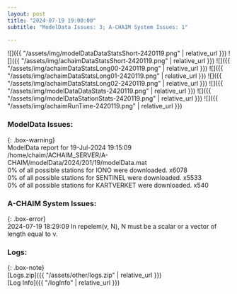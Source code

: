 ```yaml
---
layout: post
title: "2024-07-19 19:00:00"
subtitle: "ModelData Issues: 3; A-CHAIM System Issues: 1"

---
```


![]({{ "/assets/img/modelDataDataStatsShort-2420119.png" | relative_url }})
![]({{ "/assets/img/achaimDataStatsShort-2420119.png" | relative_url }})
![]({{ "/assets/img/achaimDataStatsLong00-2420119.png" | relative_url }})
![]({{ "/assets/img/achaimDataStatsLong01-2420119.png" | relative_url }})
![]({{ "/assets/img/achaimDataStatsLong02-2420119.png" | relative_url }})
![]({{ "/assets/img/modelDataDataStats-2420119.png" | relative_url }})
![]({{ "/assets/img/modelDataStationStats-2420119.png" | relative_url }})
![]({{ "/assets/img/achaimRunTime-2420119.png" | relative_url }})


### ModelData Issues:  
  
{: .box-warning}  
 ModelData report for 19-Jul-2024 19:15:09   
 /home/chaim/ACHAIM_SERVER/A-CHAIM/modelData/2024/201/19/modelData.mat   
 0% of all possible stations for IONO were downloaded. x6078   
 0% of all possible stations for SENTINEL were downloaded. x5533   
 0% of all possible stations for KARTVERKET were downloaded. x540   
  
### A-CHAIM System Issues:  
  
{: .box-error}  
2024-07-19 18:29:09 In repelem(v, N), N must be a scalar or a vector of length equal to v.  

### Logs:  
  
{: .box-note}  
[Logs.zip]({{ "/assets/other/logs.zip" | relative_url }})  
[Log Info]({{ "/logInfo" | relative_url }})  
